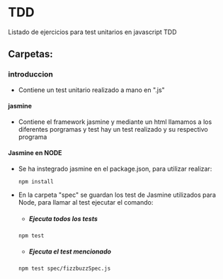 # TDD

Listado de ejercicios para test unitarios en javascript TDD  

## Carpetas: ##

### introduccion ###

* Contiene un test unitario realizado a mano en ".js"  

#### jasmine ####

* Contiene el framework jasmine y mediante un html llamamos a los diferentes porgramas y test hay un test realizado
y su respectivo programa

#### Jasmine en NODE ####

* Se ha instegrado jasmine en el package.json, para utilizar realizar:

  ~~~
  npm install
  ~~~
  
* En la carpeta "spec" se guardan los test de Jasmine utilizados para Node, para llamar al test ejecutar el comando:

  * ##### Ejecuta todos los tests #####
    
  ~~~
  npm test
  ~~~
  
  * ##### Ejecuta el test mencionado #####
  
  ~~~
  npm test spec/fizzbuzzSpec.js
  ~~~
    


